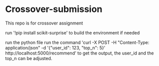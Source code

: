 # Crossover-submission
This repo is for crossover assignment

run '!pip install scikit-surprise' to build the environment if needed

run the python file
run the command 'curl -X POST -H "Content-Type: application/json" -d '{"user_id": 123, "top_n": 5}' http://localhost:5000/recommend' to get the output, the user_id and the top_n can be adjusted.
